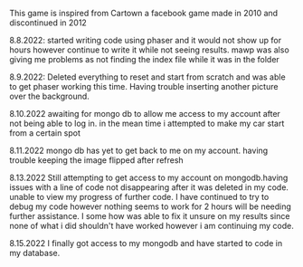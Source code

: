 This game is inspired from Cartown a facebook game made in 2010 and discontinued in 2012

8.8.2022: started writing code using phaser and it would not show up for hours however continue to write it while not seeing results. mawp was also giving me problems as not finding the index file while it was in the folder

8.9.2022: Deleted everything to reset and start from scratch and was able to get phaser working this time. Having trouble inserting another picture over the background.

8.10.2022 awaiting for mongo db to allow me access to my account after not being able to log in. in the mean time i attempted to make my car start from a certain spot

8.11.2022 mongo db has yet to get back to me on my account. having trouble keeping the image flipped after refresh

8.13.2022 Still attempting to get access to my account on mongodb.having issues with a line of code not disappearing after it was deleted in my code. unable to view my progress of further code. I have continued to try to debug my code however nothing seems to work for 2 hours will be needing further assistance. I some how was able to fix it unsure on my results since none of what i did shouldn't have worked however i am continuing my code.

8.15.2022 I finally got access to my mongodb and have started to code in my database.
